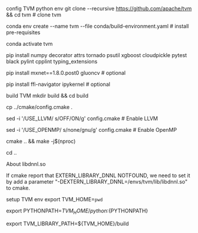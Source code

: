 config TVM python env
git clone --recursive https://github.com/apache/tvm && cd tvm    # clone tvm

conda env create --name tvm --file conda/build-environment.yaml    # install pre-requisites

conda activate tvm

pip install numpy decorator attrs tornado psutil xgboost cloudpickle pytest black pylint cpplint typing_extensions

pip install mxnet==1.8.0.post0 gluoncv    # optional

pip install ffi-navigator ipykernel    # optional

build TVM
mkdir build && cd build

cp ../cmake/config.cmake .

sed -i '/USE_LLVM/ s/OFF/ON/g' config.cmake    # Enable LLVM

sed -i '/USE_OPENMP/ s/none/gnu/g' config.cmake    # Enable OpenMP

cmake .. && make -j$(nproc)

cd ..

About libdnnl.so

If cmake report that EXTERN_LIBRARY_DNNL NOTFOUND, we need to set it by add a parameter "-DEXTERN_LIBRARY_DNNL=<conda root>/envs/tvm/lib/libdnnl.so" to cmake.

setup TVM env
export TVM_HOME=`pwd`

export PYTHONPATH=${TVM_HOME}/python:${PYTHONPATH}

export TVM_LIBRARY_PATH=${TVM_HOME}/build
